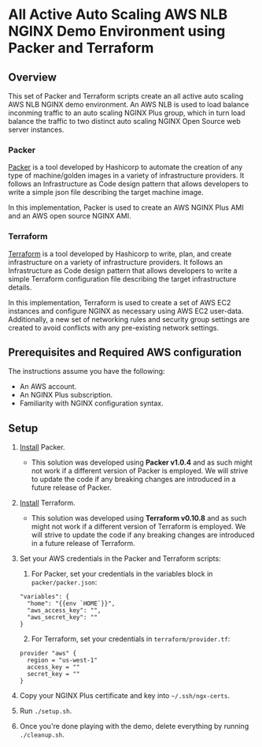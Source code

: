 # All Active Auto Scaling AWS NLB NGINX Demo Environment using Packer and Terraform

## Overview

This set of Packer and Terraform scripts create an all active auto scaling AWS NLB NGINX demo environment. An AWS NLB is used to load balance inconming traffic to an auto scaling NGINX Plus group, which in turn load balance the traffic to two distinct auto scaling NGINX Open Source web server instances.

### Packer

[Packer](https://www.packer.io/) is a tool developed by Hashicorp to automate the creation of any type of machine/golden images in a variety of infrastructure providers. It follows an Infrastructure as Code design pattern that allows developers to write a simple json file describing the target machine image.

In this implementation, Packer is used to create an AWS NGINX Plus AMI and an AWS open source NGINX AMI.

### Terraform

[Terraform](https://www.terraform.io/) is a tool developed by Hashicorp to write, plan, and create infrastructure on a variety of infrastructure providers. It follows an Infrastructure as Code design pattern that allows developers to write a simple Terraform configuration file describing the target infrastructure details.

In this implementation, Terraform is used to create a set of AWS EC2 instances and configure NGINX as necessary using AWS EC2 user-data. Additionally, a new set of networking rules and security group settings are created to avoid conflicts with any pre-existing network settings.

## Prerequisites and Required AWS configuration

The instructions assume you have the following:

*   An AWS account.
*   An NGINX Plus subscription.
*   Familiarity with NGINX configuration syntax.

## Setup

1.  [Install](https://www.packer.io/intro/getting-started/install.html) Packer.
    *   This solution was developed using **Packer v1.0.4** and as such might not work if a different version of Packer is employed. We will strive to update the code if any breaking changes are introduced in a future release of Packer.
2.  [Install](https://www.terraform.io/intro/getting-started/install.html) Terraform.
    *   This solution was developed using **Terraform v0.10.8** and as such might not work if a different version of Terraform is employed. We will strive to update the code if any breaking changes are introduced in a future release of Terraform.
3.  Set your AWS credentials in the Packer and Terraform scripts:

    1.  For Packer, set your credentials in the variables block in `packer/packer.json`:
    ```
    "variables": {
      "home": "{{env `HOME`}}",
      "aws_access_key": "",
      "aws_secret_key": ""
    }
    ```
    2.  For Terraform, set your credentials in `terraform/provider.tf`:
    ```
    provider "aws" {
      region = "us-west-1"
      access_key = ""
      secret_key = ""
    }
    ```
4.  Copy your NGINX Plus certificate and key into `~/.ssh/ngx-certs`.
5.  Run `./setup.sh`.
6.  Once you're done playing with the demo, delete everything by running `./cleanup.sh`.
